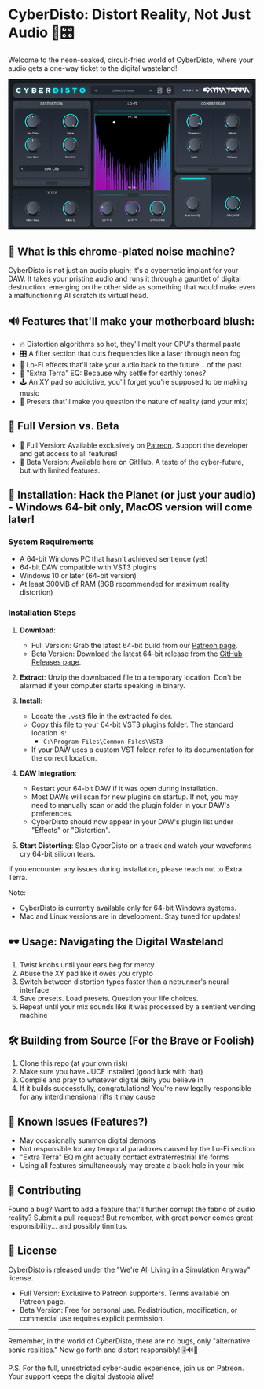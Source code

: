 # CyberDisto: Distort Reality, Not Just Audio 🤖🎛️

Welcome to the neon-soaked, circuit-fried world of CyberDisto, where your audio gets a one-way ticket to the digital wasteland! 

![Alt text](screencyberdisto.png)

## 🌆 What is this chrome-plated noise machine?

CyberDisto is not just an audio plugin; it's a cybernetic implant for your DAW. It takes your pristine audio and runs it through a gauntlet of digital destruction, emerging on the other side as something that would make even a malfunctioning AI scratch its virtual head.

## 🔊 Features that'll make your motherboard blush:

- 🔥 Distortion algorithms so hot, they'll melt your CPU's thermal paste
- 🎛️ A filter section that cuts frequencies like a laser through neon fog
- 💾 Lo-Fi effects that'll take your audio back to the future... of the past
- 🦾 "Extra Terra" EQ: Because why settle for earthly tones?
- 🕹️ An XY pad so addictive, you'll forget you're supposed to be making music
- 🧠 Presets that'll make you question the nature of reality (and your mix)

## 💎 Full Version vs. Beta

- 🌟 Full Version: Available exclusively on [Patreon](https://www.patreon.com/YourPatreonPage). Support the developer and get access to all features!
- 🧪 Beta Version: Available here on GitHub. A taste of the cyber-future, but with limited features.

## 🚀 Installation: Hack the Planet (or just your audio) - Windows 64-bit only, MacOS version will come later!

### System Requirements

- A 64-bit Windows PC that hasn't achieved sentience (yet)
- 64-bit DAW compatible with VST3 plugins
- Windows 10 or later (64-bit version)
- At least 300MB of RAM (8GB recommended for maximum reality distortion)

### Installation Steps

1. **Download**: 
   - Full Version: Grab the latest 64-bit build from our [Patreon page](https://www.patreon.com/YourPatreonPage).
   - Beta Version: Download the latest 64-bit release from the [GitHub Releases page](https://github.com/YourUsername/CyberDisto/releases).

2. **Extract**: Unzip the downloaded file to a temporary location. Don't be alarmed if your computer starts speaking in binary.

3. **Install**:
   - Locate the `.vst3` file in the extracted folder.
   - Copy this file to your 64-bit VST3 plugins folder. The standard location is:
     - `C:\Program Files\Common Files\VST3`
   - If your DAW uses a custom VST folder, refer to its documentation for the correct location.

4. **DAW Integration**:
   - Restart your 64-bit DAW if it was open during installation.
   - Most DAWs will scan for new plugins on startup. If not, you may need to manually scan or add the plugin folder in your DAW's preferences.
   - CyberDisto should now appear in your DAW's plugin list under "Effects" or "Distortion".

5. **Start Distorting**: Slap CyberDisto on a track and watch your waveforms cry 64-bit silicon tears.

If you encounter any issues during installation, please reach out to Extra Terra.

Note: 
- CyberDisto is currently available only for 64-bit Windows systems.
- Mac and Linux versions are in development. Stay tuned for updates!

## 🕶️ Usage: Navigating the Digital Wasteland

1. Twist knobs until your ears beg for mercy
2. Abuse the XY pad like it owes you crypto
3. Switch between distortion types faster than a netrunner's neural interface
4. Save presets. Load presets. Question your life choices.
5. Repeat until your mix sounds like it was processed by a sentient vending machine

## 🛠️ Building from Source (For the Brave or Foolish)

1. Clone this repo (at your own risk)
2. Make sure you have JUCE installed (good luck with that)
3. Compile and pray to whatever digital deity you believe in
4. If it builds successfully, congratulations! You're now legally responsible for any interdimensional rifts it may cause

## 🐛 Known Issues (Features?)

- May occasionally summon digital demons
- Not responsible for any temporal paradoxes caused by the Lo-Fi section
- "Extra Terra" EQ might actually contact extraterrestrial life forms
- Using all features simultaneously may create a black hole in your mix

## 🙏 Contributing

Found a bug? Want to add a feature that'll further corrupt the fabric of audio reality? Submit a pull request! But remember, with great power comes great responsibility... and possibly tinnitus.

## 📜 License

CyberDisto is released under the "We're All Living in a Simulation Anyway" license. 

- Full Version: Exclusive to Patreon supporters. Terms available on Patreon page.
- Beta Version: Free for personal use. Redistribution, modification, or commercial use requires explicit permission.

---

Remember, in the world of CyberDisto, there are no bugs, only "alternative sonic realities." Now go forth and distort responsibly! 🎚️🔊🦾

P.S. For the full, unrestricted cyber-audio experience, join us on Patreon. Your support keeps the digital dystopia alive!
